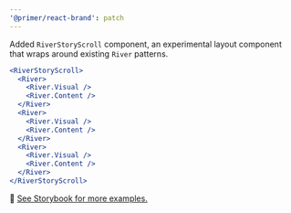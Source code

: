 ```yaml
---
'@primer/react-brand': patch
---
```


Added `RiverStoryScroll` component, an experimental layout component that wraps around existing `River` patterns.

```jsx
<RiverStoryScroll>
  <River>
    <River.Visual />
    <River.Content />
  </River>
  <River>
    <River.Visual />
    <River.Content />
  </River>
  <River>
    <River.Visual />
    <River.Content />
  </River>
</RiverStoryScroll>
```

:link: [See Storybook for more examples.](https://primer.style/brand/storybook/?path=/story/components-riverstoryscroll--default)
